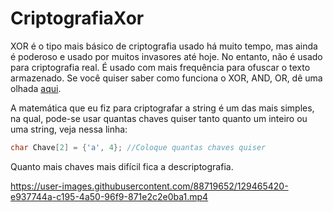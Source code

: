 # CriptografiaXor

XOR é o tipo mais básico de criptografia usado há muito tempo, mas ainda é poderoso e usado por muitos invasores até hoje. No entanto, não é usado para criptografia real. É usado com mais frequência para ofuscar o texto armazenado. Se você quiser saber como funciona o XOR, AND, OR, dê uma olhada [aqui](https://en.wikipedia.org/wiki/XOR_cipher).<br />

A matemática que eu fiz para criptografar a string é um das mais simples, na qual, pode-se usar quantas chaves quiser tanto quanto um inteiro ou uma string, veja nessa linha:

```c++
char Chave[2] = {'a', 4}; //Coloque quantas chaves quiser
```
Quanto mais chaves mais difícil fica a descriptografia.

https://user-images.githubusercontent.com/88719652/129465420-e937744a-c195-4a50-96f9-871e2c2e0ba1.mp4

